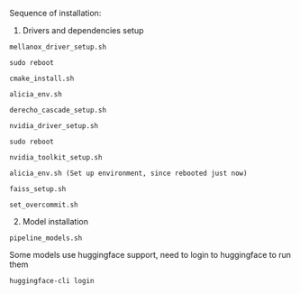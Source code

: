 Sequence of installation:

1. Drivers and dependencies setup

```
mellanox_driver_setup.sh

sudo reboot

cmake_install.sh

alicia_env.sh

derecho_cascade_setup.sh

nvidia_driver_setup.sh

sudo reboot

nvidia_toolkit_setup.sh

alicia_env.sh (Set up environment, since rebooted just now)

faiss_setup.sh

set_overcommit.sh
```

2. Model installation

```
pipeline_models.sh
```

Some models use huggingface support, need to login to huggingface to run them

```
huggingface-cli login
```


